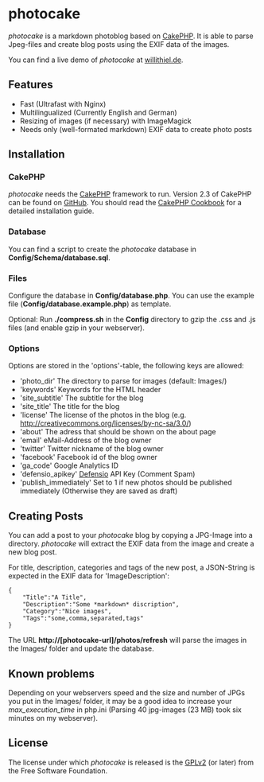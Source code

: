 # photocake

*photocake* is a markdown photoblog based on [CakePHP](http://cakephp.org/). It is able to parse Jpeg-files and create blog posts using the EXIF data of the images.

You can find a live demo of *photocake* at [willithiel.de](http://willithiel.de).

## Features

- Fast (Ultrafast with Nginx)
- Multilingualized (Currently English and German)
- Resizing of images (if necessary) with ImageMagick
- Needs only (well-formated markdown) EXIF data to create photo posts

## Installation

### CakePHP

*photocake* needs the [CakePHP](http://cakephp.org/) framework to run. Version 2.3 of CakePHP can be found on [GitHub](https://github.com/cakephp/cakephp/tree/2.3). You should read the [CakePHP Cookbook](http://book.cakephp.org/2.0/en/index.html) for a detailed installation guide.

### Database

You can find a script to create the *photocake* database in **Config/Schema/database.sql**.

### Files

Configure the database in **Config/database.php**. You can use the example file (**Config/database.example.php**) as template.

Optional: Run **./compress.sh** in the **Config** directory to gzip the .css and .js files (and enable gzip in your webserver).

### Options

Options are stored in the 'options'-table, the following keys are allowed:

- 'photo_dir' The directory to parse for images (default: Images/)
- 'keywords' Keywords for the HTML header
- 'site_subtitle' The subtitle for the blog
- 'site_title' The title for the blog
- 'license' The license of the photos in the blog (e.g. http://creativecommons.org/licenses/by-nc-sa/3.0/)
- 'about' The adress that should be shown on the about page
- 'email' eMail-Address of the blog owner
- 'twitter' Twitter nickname of the blog owner
- 'facebook' Facebook id of the blog owner
- 'ga_code' Google Analytics ID
- 'defensio_apikey' [Defensio](http://www.defensio.com/api/) API Key (Comment Spam)
- 'publish_immediately' Set to 1 if new photos should be published immediately (Otherwise they are saved as draft)

## Creating Posts

You can add a post to your *photocake* blog by copying a JPG-Image into a directory. *photocake* will extract the EXIF data from the image and create a new blog post.

For title, description, categories and tags of the new post, a JSON-String is expected in the EXIF data for 'ImageDescription':

    {
        "Title":"A Title",
        "Description":"Some *markdown* discription",
        "Category":"Nice images",
        "Tags":"some,comma,separated,tags"
    }

The URL **http://[photocake-url]/photos/refresh** will parse the images in the Images/ folder and update the database.

## Known problems

Depending on your webservers speed and the size and number of JPGs you put in the Images/ folder, it may be a good idea to increase your *max_execution_time* in php.ini (Parsing 40 jpg-images (23 MB) took six minutes on my webserver).

## License

The license under which *photocake* is released is the [GPLv2](http://www.gnu.org/licenses/gpl-2.0.html) (or later) from the Free Software Foundation. 